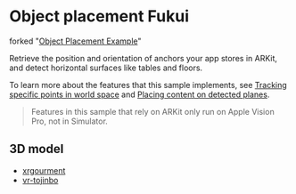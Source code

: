 # Object placement Fukui

forked "[Object Placement Example](https://developer.apple.com/documentation/visionos/tracking-points-in-world-space)"

Retrieve the position and orientation of anchors your app stores in ARKit, and detect horizontal surfaces like tables and floors.

To learn more about the features that this sample implements, see [Tracking specific points in world space](https://developer.apple.com/documentation/visionos/tracking-points-in-world-space) and [Placing content on detected planes](https://developer.apple.com/documentation/visionos/placing-content-on-detected-planes).

> Features in this sample that rely on ARKit only run on Apple Vision Pro, not in Simulator.

## 3D model

- [xrgourment](https://github.com/code4fukui/xrgourmet)
- [vr-tojinbo](https://github.com/code4fukui/vr-tojinbo/)
